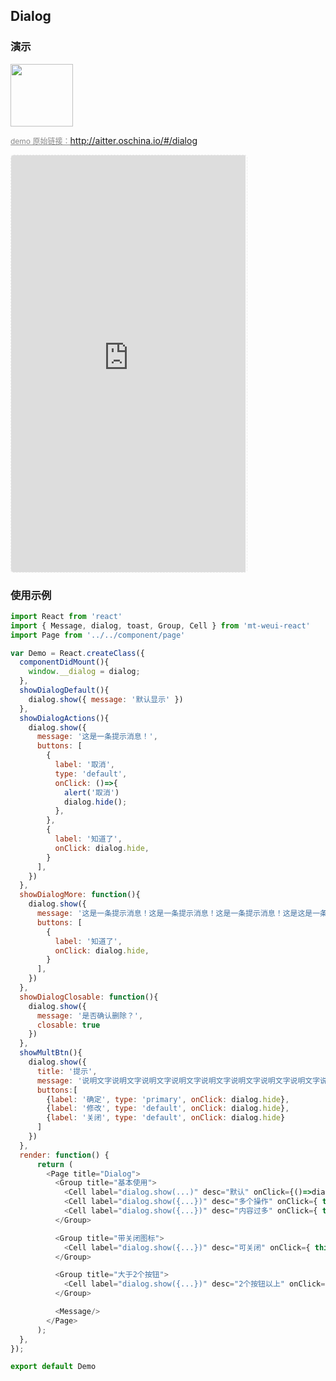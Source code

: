 ## Dialog

### 演示

<img width="100" src="http://qr.topscan.com/api.php?text=http://aitter.oschina.io/#/dialog"/>

<a href="http://aitter.oschina.io/#/dialog" target="_blank" style="font-size:12px;color:#888;">demo 原始链接：http://aitter.oschina.io/#/dialog</a>

<div style="width:377px;height:667px;display:inline-block;border:1px dashed #ececec;border-radius:5px;overflow:hidden;">
  <iframe src="http://aitter.oschina.io/#/dialog" width="375" height="667" border="0" frameborder="0"></iframe>
</div>


### 使用示例

``` javascript
import React from 'react'
import { Message, dialog, toast, Group, Cell } from 'mt-weui-react'
import Page from '../../component/page'

var Demo = React.createClass({
  componentDidMount(){
    window.__dialog = dialog;
  },
  showDialogDefault(){
    dialog.show({ message: '默认显示' })
  },
  showDialogActions(){
    dialog.show({
      message: '这是一条提示消息！',
      buttons: [
        {
          label: '取消',
          type: 'default',
          onClick: ()=>{
            alert('取消')
            dialog.hide();
          },
        },
        {
          label: '知道了',
          onClick: dialog.hide,
        }
      ],
    })
  },
  showDialogMore: function(){
    dialog.show({
      message: '这是一条提示消息！这是一条提示消息！这是一条提示消息！这是这是一条提示消息！这是一条提示消息！这是一条提示消息！这是一条提示消息！这是一条提示消息！这是一条提示消息！这是一条提示消息！这是一条提示消息！这是一条提示消息！这是一条提示消息！这是一条提示消息！这是一条提示消息！这是一条提示消息！这是一条提示消息！这是一条提示消息！这是一条提示消息！这是一条提示消息！这是一条提示消息！这是一条提示消息！这是一条提示消息！这是一条提示消息！这是一条提示消息！这是一条提示消息！这是一条提示消息！这是一条提示消息！这是一条提示消息！这是一条提示消息！这是一条提示消息！这是一条提示消息！这是一条提示消息！这是一条提示消息！这是一条提示消息！这是一条提示消息！这是一条提示消息！这是一条提示消息！这是一条提示消息！这是一条提示消息！这是一条提示消息！这是一条提示消息！这是一条提示消息！一条提示消息！这是一条提示消息！这是一条提示消息！这是一条提示消息！这是一条提示消息！这是一条提示消息！这是一条提示消息！！',
      buttons: [
        {
          label: '知道了',
          onClick: dialog.hide,
        }
      ],
    })
  },
  showDialogClosable: function(){
    dialog.show({
      message: '是否确认删除？',
      closable: true
    })
  },
  showMultBtn(){
    dialog.show({
      title: '提示',
      message: '说明文字说明文字说明文字说明文字说明文字说明文字说明文字说明文字说明文字',
      buttons:[
        {label: '确定', type: 'primary', onClick: dialog.hide},
        {label: '修改', type: 'default', onClick: dialog.hide},
        {label: '关闭', type: 'default', onClick: dialog.hide}
      ]
    })
  },
  render: function() {
      return (
        <Page title="Dialog">
          <Group title="基本使用">
            <Cell label="dialog.show(...)" desc="默认" onClick={()=>dialog.show('是否确认删除？')} isLink/>
            <Cell label="dialog.show({...})" desc="多个操作" onClick={ this.showDialogActions } isLink/>
            <Cell label="dialog.show({...})" desc="内容过多" onClick={ this.showDialogMore } isLink/>
          </Group>

          <Group title="带关闭图标">
            <Cell label="dialog.show({...})" desc="可关闭" onClick={ this.showDialogClosable } isLink/>
          </Group>

          <Group title="大于2个按钮">
            <Cell label="dialog.show({...})" desc="2个按钮以上" onClick={ this.showMultBtn } isLink/>
          </Group>

          <Message/>
        </Page>
      );
  },
});

export default Demo

```
